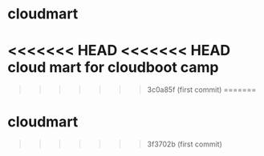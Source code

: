 # cloudmart
<<<<<<< HEAD
<<<<<<< HEAD
cloud mart for cloudboot camp
=======
>>>>>>> 3c0a85f (first commit)
=======
# cloudmart
>>>>>>> 3f3702b (first commit)
